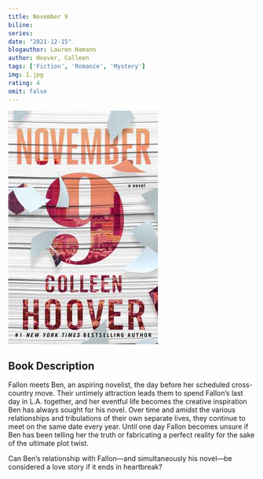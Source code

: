 ```yaml
---
title: November 9
biline:
series: 
date: "2021-12-15"
blogauthor: Lauren Hamann
author: Hoover, Colleen
tags: ['Fiction', 'Romance', 'Mystery']
img: 1.jpg
rating: 4
omit: false
---
```


![Book Cover](1.jpg)

## Book Description

Fallon meets Ben, an aspiring novelist, the day before her scheduled cross-country move. Their untimely attraction leads them to spend Fallon’s last day in L.A. together, and her eventful life becomes the creative inspiration Ben has always sought for his novel. Over time and amidst the various relationships and tribulations of their own separate lives, they continue to meet on the same date every year. Until one day Fallon becomes unsure if Ben has been telling her the truth or fabricating a perfect reality for the sake of the ultimate plot twist.

Can Ben’s relationship with Fallon—and simultaneously his novel—be considered a love story if it ends in heartbreak?